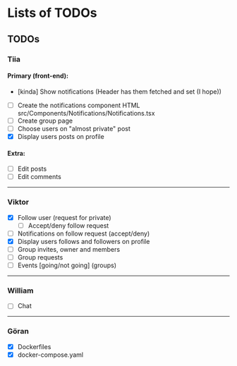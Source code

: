 # Lists of TODOs

## TODOs

### Tiia

#### Primary (front-end):

- [kinda] Show notifications (Header has them fetched and set (I hope))
- [ ] Create the notifications component HTML src/Components/Notifications/Notifications.tsx
- [ ] Create group page
- [ ] Choose users on "almost private" post
- [x] Display users posts on profile

#### Extra:

- [ ] Edit posts
- [ ] Edit comments

---

### Viktor

- [X] Follow user (request for private)
  - [ ] Accept/deny follow request
- [ ] Notifications on follow request (accept/deny)
- [X] Display users follows and followers on profile
- [ ] Group invites, owner and members
- [ ] Group requests
- [ ] Events [going/not going] (groups)

---

### William

- [ ] Chat

---

### Göran

- [x] Dockerfiles
- [x] docker-compose.yaml
